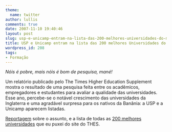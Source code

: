 ```yaml
---
theme:
  name: twitter
author: lullis
comments: true
date: 2007-11-10 19:40:46
layout: post
slug: usp-e-unicamp-entram-na-lista-das-200-melhores-universidades-do-mundo
title: USP e Unicamp entram na lista das 200 melhores Universidades do mundo.
wordpress_id: 208
tags:
- Formação
---
```


_Nóis é pobre, mais nóis é bom de pesquisa, mané!_

Um relatório publicado pelo The Times Higher Education Supplement mostra o resultado de uma pesquisa feita entre os acadêmicos, empregadores e estudantes para avaliar a qualidade das universidades. Esse ano, percebe-se o notável crescimento das universidades da Inglaterra e uma agradável surpresa para os nativos da Banânia: a USP e a Unicamp aparecem listadas.

[Reportagem](http://noticias.uol.com.br/educacao/ultnot/bbc/2007/11/08/ult3278u11.jhtm) sobre o assunto, e a lista de todas as [200 melhores universidades](http://top200.jottit.com) que eu puxei do site do THES.
